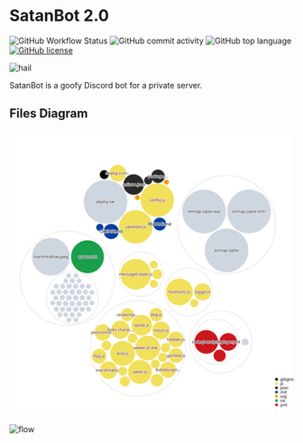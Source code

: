 # SatanBot 2.0

![GitHub Workflow Status](https://img.shields.io/github/workflow/status/anthonycastaneda/satanbot/Deploy-to-VPS) ![GitHub commit activity](https://img.shields.io/github/commit-activity/m/anthonycastaneda/satanbot) ![GitHub top language](https://img.shields.io/github/languages/top/anthonycastaneda/satanbot) [![GitHub license](https://img.shields.io/github/license/anthonycastaneda/web)](https://github.com/anthonycastaneda/web/blob/main/LICENSE)

![hail](https://img.shields.io/static/v1?label=hail%20satan&message=𖤐&color=d10404&style=for-the-badge&logo=riseup&logoColor=d10404) <br>

SatanBot is a goofy Discord bot for a private server.

## Files Diagram

![diagram](diagram.svg)

![flow](sbflow.svg)
